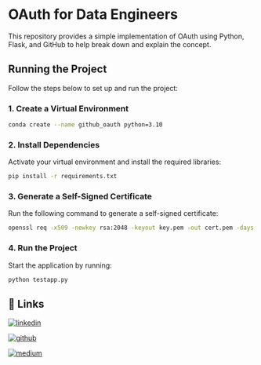 # OAuth for Data Engineers

This repository provides a simple implementation of OAuth using Python, Flask, and GitHub to help break down and explain the concept.

## Running the Project

Follow the steps below to set up and run the project:

### 1. Create a Virtual Environment

```bash
conda create --name github_oauth python=3.10
```

### 2. Install Dependencies

Activate your virtual environment and install the required libraries:

```bash
pip install -r requirements.txt
```

### 3. Generate a Self-Signed Certificate

Run the following command to generate a self-signed certificate:

```bash
openssl req -x509 -newkey rsa:2048 -keyout key.pem -out cert.pem -days 365 -nodes
```

### 4. Run the Project

Start the application by running:

```bash
python testapp.py
```


## 🔗 Links
[![linkedin](https://img.shields.io/badge/linkedin-0A66C2?style=for-the-badge&logo=linkedin&logoColor=white)](https://www.linkedin.com/in/mhamdi-chiheb/)

[![github](https://img.shields.io/badge/Github_account-000?style=for-the-badge&logo=github&logoColor=white)](https://github.com/chiheb08/) 


[![medium](https://img.shields.io/badge/medium_articles-000?style=for-the-badge&logo=medium&logoColor=white)](https://medium.com/@chiheb.mhamdi) 





